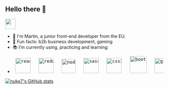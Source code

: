 ## Hello there 👋
<img src="https://emojis.slackmojis.com/emojis/images/1511368775/3217/bluelightsaber.png?1511368775" width="33" /> 

- 🤠 I'm Martin, a junior front-end developer from the EU.
- 🎈 Fun facts: b2b business development, gaming
- 📚 I’m currently using, practicing and learning:
- <pre> <img src="https://img.icons8.com/officel/48/000000/react.png" alt="react icon" width="48"/>   <img src="https://img.icons8.com/color/48/000000/redux.png" alt="redux icon" width="48"/>   <img src="https://nodejs.org/static/images/logo-hexagon.png" alt="node.js icon" width="45"/>   <img src="https://cdn3.iconfinder.com/data/icons/logos-and-brands-adobe/512/288_Sass-512.png" alt="sass icon" width="48"/>   <img src="https://image.flaticon.com/icons/png/512/732/732190.png" alt="css3 icon" width="48"/>   <img src=https://sdtimes.com/wp-content/uploads/2018/01/bootstrap-stack-490x412.png" alt="bootstrap icon" width="54"/>   <img src="https://msysgit.github.io/img/gwindows_logo.png" alt="git icon" width="48"/>   <img src="https://www.icone-png.com/png/52/52497.png" alt="js icon" width="45"/>   <img src="https://wallabyjs.com/assets/img/icon_vsc.png" alt="vsc icon" width="48"/>  </pre>

[![nuke7's GitHub stats](https://github-readme-stats.vercel.app/api?username=nuke7&count_private=true&show_icons=true&theme=calm)](https://github.com/nuke7/github-readme-stats)

<!--
**nuke7/nuke7** is a ✨ _special_ ✨ repository because its `README.md` (this file) appears on your GitHub profile.

Here are some ideas to get you started:

- 🔭 I’m currently working on ...
- 🌱 I’m currently learning ...
- 👯 I’m looking to collaborate on ...
- 🤔 I’m looking for help with ...
- 💬 Ask me about ...
- 📫 How to reach me: ...
- 😄 Pronouns: ...
- ⚡ Fun fact: ...
-->

